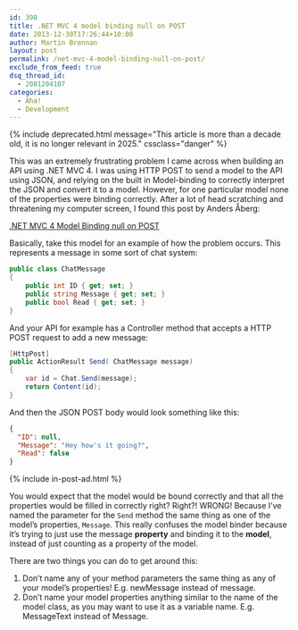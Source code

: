 ```yaml
---
id: 398
title: .NET MVC 4 model binding null on POST
date: 2013-12-30T17:26:44+10:00
author: Martin Brennan
layout: post
permalink: /net-mvc-4-model-binding-null-on-post/
exclude_from_feed: true
dsq_thread_id:
  - 2081204107
categories:
  - Aha!
  - Development
---
```



{% include deprecated.html message="This article is more than a decade old, it is no longer relevant in 2025." cssclass="danger" %}

This was an extremely frustrating problem I came across when building an API using .NET MVC 4. I was using HTTP POST to send a model to the API using JSON, and relying on the built in Model-binding to correctly interpret the JSON and convert it to a model. However, for one particular model none of the properties were binding correctly. After a lot of head scratching and threatening my computer screen, I found this post by Anders Åberg<!--more-->:

[.NET MVC 4 Model Binding null on POST](http://ideasof.andersaberg.com/idea/9/net-mvc-4-model-binding-null-on-post)

Basically, take this model for an example of how the problem occurs. This represents a message in some sort of chat system:

```csharp
public class ChatMessage
{
    public int ID { get; set; }
    public string Message { get; set; }
    public bool Read { get; set; }
}
```

And your API for example has a Controller method that accepts a HTTP POST request to add a new message:

```csharp
[HttpPost]
public ActionResult Send( ChatMessage message)
{
    var id = Chat.Send(message);
    return Content(id);
}
```

And then the JSON POST body would look something like this:

```json
{
  "ID": null,
  "Message": "Hey how's it going?",
  "Read": false
}
```

{% include in-post-ad.html %}

You would expect that the model would be bound correctly and that all the properties would be filled in correctly right? Right?! WRONG! Because I’ve named the parameter for the `Send` method the same thing as one of the model’s properties, `Message`. This really confuses the model binder because it’s trying to just use the message **property** and binding it to the **model**, instead of just counting as a property of the model.

There are two things you can do to get around this:

  1. Don’t name any of your method parameters the same thing as any of your model’s properties! E.g. newMessage instead of message.
  2. Don’t name your model properties anything similar to the name of the model class, as you may want to use it as a variable name. E.g. MessageText instead of Message.

